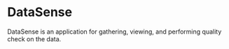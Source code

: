 # DataSense
DataSense is an application for gathering, viewing, and performing quality check on the data.
